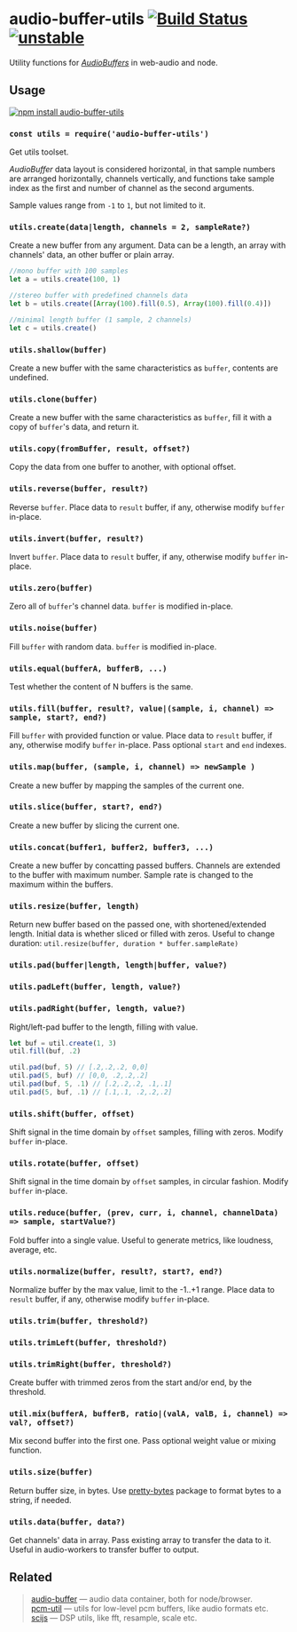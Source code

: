 # audio-buffer-utils [![Build Status](https://travis-ci.org/audiojs/audio-buffer-utils.svg?branch=master)](https://travis-ci.org/audiojs/audio-buffer-utils) [![unstable](http://badges.github.io/stability-badges/dist/stable.svg)](http://github.com/badges/stability-badges)

Utility functions for [_AudioBuffers_](https://github.com/audiojs/audio-buffer) in web-audio and node.

## Usage

[![npm install audio-buffer-utils](https://nodei.co/npm/audio-buffer-utils.png?mini=true)](https://npmjs.org/package/audio-buffer-utils/)

### `const utils = require('audio-buffer-utils')`
Get utils toolset.

_AudioBuffer_ data layout is considered horizontal, in that sample numbers are arranged horizontally, channels vertically, and functions take sample index as the first and number of channel as the second arguments.

Sample values range from `-1` to `1`, but not limited to it.

### `utils.create(data|length, channels = 2, sampleRate?)`
Create a new buffer from any argument.
Data can be a length, an array with channels' data, an other buffer or plain array.

```js
//mono buffer with 100 samples
let a = utils.create(100, 1)

//stereo buffer with predefined channels data
let b = utils.create([Array(100).fill(0.5), Array(100).fill(0.4)])

//minimal length buffer (1 sample, 2 channels)
let c = utils.create()
```

### `utils.shallow(buffer)`
Create a new buffer with the same characteristics as `buffer`, contents are undefined.

### `utils.clone(buffer)`
Create a new buffer with the same characteristics as `buffer`, fill it with a copy of `buffer`'s data, and return it.

### `utils.copy(fromBuffer, result, offset?)`
Copy the data from one buffer to another, with optional offset.

### `utils.reverse(buffer, result?)`
Reverse `buffer`. Place data to `result` buffer, if any, otherwise modify `buffer` in-place.

### `utils.invert(buffer, result?)`
Invert `buffer`. Place data to `result` buffer, if any, otherwise modify `buffer` in-place.

### `utils.zero(buffer)`
Zero all of `buffer`'s channel data. `buffer` is modified in-place.

### `utils.noise(buffer)`
Fill `buffer` with random data. `buffer` is modified in-place.

### `utils.equal(bufferA, bufferB, ...)`
Test whether the content of N buffers is the same.

### `utils.fill(buffer, result?, value|(sample, i, channel) => sample, start?, end?)`
Fill `buffer` with provided function or value.
Place data to `result` buffer, if any, otherwise modify `buffer` in-place.
Pass optional `start` and `end` indexes.

### `utils.map(buffer, (sample, i, channel) => newSample )`
Create a new buffer by mapping the samples of the current one.

### `utils.slice(buffer, start?, end?)`
Create a new buffer by slicing the current one.

### `utils.concat(buffer1, buffer2, buffer3, ...)`
Create a new buffer by concatting passed buffers.
Channels are extended to the buffer with maximum number.
Sample rate is changed to the maximum within the buffers.

### `utils.resize(buffer, length)`
Return new buffer based on the passed one, with shortened/extended length.
Initial data is whether sliced or filled with zeros.
Useful to change duration: `util.resize(buffer, duration * buffer.sampleRate)`

### `utils.pad(buffer|length, length|buffer, value?)`
### `utils.padLeft(buffer, length, value?)`
### `utils.padRight(buffer, length, value?)`
Right/left-pad buffer to the length, filling with value.

```js
let buf = util.create(1, 3)
util.fill(buf, .2)

util.pad(buf, 5) // [.2,.2,.2, 0,0]
util.pad(5, buf) // [0,0, .2,.2,.2]
util.pad(buf, 5, .1) // [.2,.2,.2, .1,.1]
util.pad(5, buf, .1) // [.1,.1, .2,.2,.2]
```

### `utils.shift(buffer, offset)`
Shift signal in the time domain by `offset` samples, filling with zeros.
Modify `buffer` in-place.

### `utils.rotate(buffer, offset)`
Shift signal in the time domain by `offset` samples, in circular fashion.
Modify `buffer` in-place.

### `utils.reduce(buffer, (prev, curr, i, channel, channelData) => sample, startValue?)`
Fold buffer into a single value. Useful to generate metrics, like loudness, average, etc.

### `utils.normalize(buffer, result?, start?, end?)`
Normalize buffer by the max value, limit to the -1..+1 range.
Place data to `result` buffer, if any, otherwise modify `buffer` in-place.

### `utils.trim(buffer, threshold?)`
### `utils.trimLeft(buffer, threshold?)`
### `utils.trimRight(buffer, threshold?)`
Create buffer with trimmed zeros from the start and/or end, by the threshold.

### `util.mix(bufferA, bufferB, ratio|(valA, valB, i, channel) => val?, offset?)`
Mix second buffer into the first one. Pass optional weight value or mixing function.

### `utils.size(buffer)`
Return buffer size, in bytes. Use [pretty-bytes](https://npmjs.org/package/pretty-bytes) package to format bytes to a string, if needed.

### `utils.data(buffer, data?)`
Get channels' data in array. Pass existing array to transfer the data to it.
Useful in audio-workers to transfer buffer to output.


## Related

> [audio-buffer](https://github.com/audio-lab/buffer) — audio data container, both for node/browser.<br/>
> [pcm-util](https://github.com/audio-lab/pcm-util) — utils for low-level pcm buffers, like audio formats etc.<br/>
> [scijs](https://github.com/scijs) — DSP utils, like fft, resample, scale etc.
